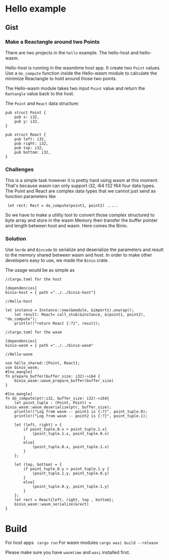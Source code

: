 # Hello example
## Gist

### Make a Reactangle around two Points

There are two projects in the `hello` example. The hello-host and hello-wasm.

Hello-host is running in the wasmtime host app. It create two `Point` values. Use a `do_compute` function inside the Hello-wasm module to calculate the minimize Reactangle to hold around those two points.

The Hello-wasm module takes two input `Point` value and return the `Rantangle` value back to the host.

The `Point` and `React` data structure:

```
pub struct Point {
    pub x: i32,
    pub y: i32,
}

pub struct React {
    pub left: i32,
    pub right: i32,
    pub top: i32,
    pub bottom: i32,
}
```

### Challenges

This is a simple task however it is pretty hard using wasm at this moment. That's because wasm can only support i32, i64 f32 f64 four data types. The Point and React are complex data types that we cannot just send as function parameters like

` let rect: Rect = do_compute(point1, point2) .....`

So we have to make a utility tool to convert those complex structured to byte array and store in the wasm Memory then transfer the buffer pointer and length between host and wasm. Here comes the Binio.

### Solution
Use `Serde` and `Bincode` to serialize and deserialize the parameters and result to the memory shared between wasm and host. In order to make other developers easy to use, we made the `Binio` crate.

The usage would be as simple as 


```
//Cargo.toml for the host

[dependencies]
binio-host = { path ="../../binio-host"}

```


```
//Hello-host

let instance = Instance::new(&module, &imports).unwrap();
    let result: React= call_stub(&instance, &(point1, point2), "do_compute");
    println!("return React {:?}", result);
```

```
//Cargo.toml for the wasm

[dependencies]
binio-wasm = { path ="../../binio-wasm"
```

```
//Hello-wasm

use hello_shared::{Point, React};
use binio_wasm;
#[no_mangle]
fn prepare_buffer(buffer_size: i32)->i64 {
    binio_wasm::wasm_prepare_buffer(buffer_size)
}

#[no_mangle]
fn do_compute(ptr:i32, buffer_size: i32)->i64{
    let point_tuple : (Point, Point) = binio_wasm::wasm_deserialize(ptr, buffer_size);
    println!("Log from wasm -- point1 is {:?}", point_tuple.0);
    println!("Log from wasm -- point2 is {:?}", point_tuple.1);

    let (left, right) = {
        if point_tuple.0.x > point_tuple.1.x{
            (point_tuple.1.x, point_tuple.0.x)
        }
        else{
            (point_tuple.0.x, point_tuple.1.x)
        }
    };

    let (top, bottom) = {
        if point_tuple.0.y > point_tuple.1.y {
            (point_tuple.1.y, point_tuple.0.y)
        }
        else{
            (point_tuple.0.y, point_tuple.1.y)
        }
    };
    let rect = React{left, right, top , bottom};
    binio_wasm::wasm_serialize(&rect)
}
```

# Build
For host apps
` cargo run`
For wasm modules
`cargo wasi build --release`

Please make sure you have `wasmtime` and `wasi` installed first.

